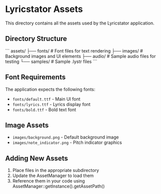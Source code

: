 # Lyricstator Assets

This directory contains all the assets used by the Lyricstator application.

## Directory Structure

\`\`\`
assets/
├── fonts/           # Font files for text rendering
├── images/          # Background images and UI elements
├── audio/           # Sample audio files for testing
└── samples/         # Sample .lystr files
\`\`\`

## Font Requirements

The application expects the following fonts:
- `fonts/default.ttf` - Main UI font
- `fonts/lyrics.ttf` - Lyrics display font
- `fonts/bold.ttf` - Bold text font

## Image Assets

- `images/background.png` - Default background image
- `images/note_indicator.png` - Pitch indicator graphics

## Adding New Assets

1. Place files in the appropriate subdirectory
2. Update the AssetManager to load them
3. Reference them in your code using AssetManager::getInstance().getAssetPath()

